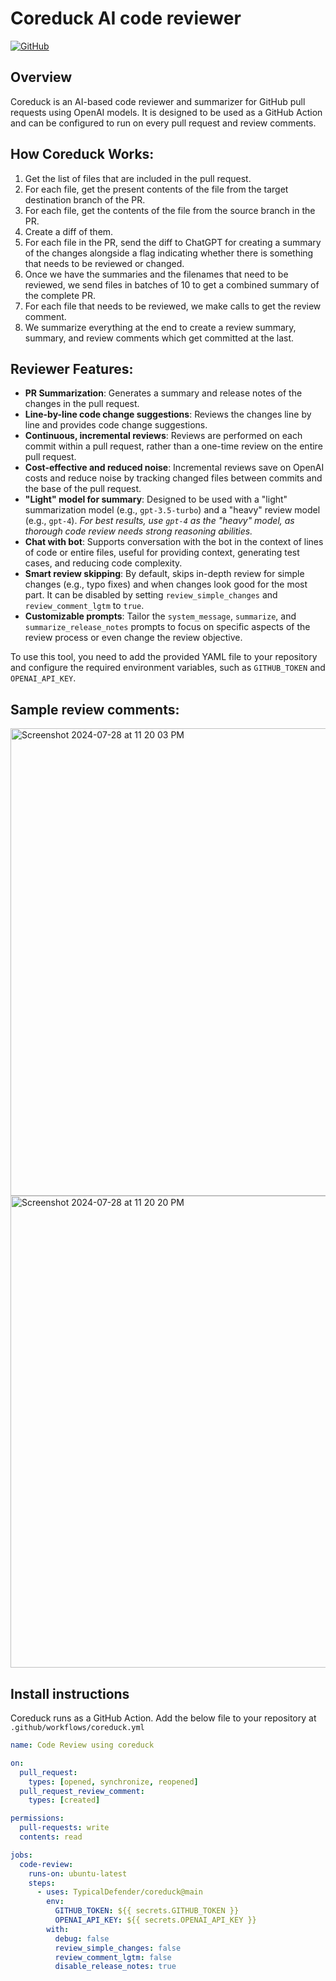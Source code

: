 # Coreduck AI code reviewer


[![GitHub](https://img.shields.io/github/last-commit/TypicalDefender/coreduck/main?style=flat-square)](https://github.com/TypicalDefender/coreduck/commits/main)

## Overview

Coreduck is an AI-based code reviewer and summarizer for GitHub pull requests using OpenAI models. It is designed to be used as a GitHub Action and can be configured to run on every pull request and review comments. 

## How Coreduck Works:

1. Get the list of files that are included in the pull request.
2. For each file, get the present contents of the file from the target destination branch of the PR.
3. For each file, get the contents of the file from the source branch in the PR.
4. Create a diff of them.
5. For each file in the PR, send the diff to ChatGPT for creating a summary of the changes alongside a flag indicating whether there is something that needs to be reviewed or changed.
6. Once we have the summaries and the filenames that need to be reviewed, we send files in batches of 10 to get a combined summary of the complete PR.
7. For each file that needs to be reviewed, we make calls to get the review comment.
8. We summarize everything at the end to create a review summary, summary, and review comments which get committed at the last.

## Reviewer Features:

- **PR Summarization**: Generates a summary and release notes of the changes in the pull request.
- **Line-by-line code change suggestions**: Reviews the changes line by line and provides code change suggestions.
- **Continuous, incremental reviews**: Reviews are performed on each commit within a pull request, rather than a one-time review on the entire pull request.
- **Cost-effective and reduced noise**: Incremental reviews save on OpenAI costs and reduce noise by tracking changed files between commits and the base of the pull request.
- **"Light" model for summary**: Designed to be used with a "light" summarization model (e.g., `gpt-3.5-turbo`) and a "heavy" review model (e.g., `gpt-4`). _For best results, use `gpt-4` as the "heavy" model, as thorough code review needs strong reasoning abilities._
- **Chat with bot**: Supports conversation with the bot in the context of lines of code or entire files, useful for providing context, generating test cases, and reducing code complexity.
- **Smart review skipping**: By default, skips in-depth review for simple changes (e.g., typo fixes) and when changes look good for the most part. It can be disabled by setting `review_simple_changes` and `review_comment_lgtm` to `true`.
- **Customizable prompts**: Tailor the `system_message`, `summarize`, and `summarize_release_notes` prompts to focus on specific aspects of the review process or even change the review objective.

To use this tool, you need to add the provided YAML file to your repository and configure the required environment variables, such as `GITHUB_TOKEN` and `OPENAI_API_KEY`.

## Sample review comments:
<img width="748" alt="Screenshot 2024-07-28 at 11 20 03 PM" src="https://github.com/user-attachments/assets/5690d5ac-d5d1-421c-a285-5e34e792a5d4">
<img width="755" alt="Screenshot 2024-07-28 at 11 20 20 PM" src="https://github.com/user-attachments/assets/210aec11-1a50-4578-9197-58b658395f51">



## Install instructions

Coreduck runs as a GitHub Action. Add the below file to your repository at `.github/workflows/coreduck.yml`

```yaml
name: Code Review using coreduck

on:
  pull_request:
    types: [opened, synchronize, reopened]
  pull_request_review_comment:
    types: [created]

permissions:
  pull-requests: write
  contents: read

jobs:
  code-review:
    runs-on: ubuntu-latest
    steps:
      - uses: TypicalDefender/coreduck@main
        env:
          GITHUB_TOKEN: ${{ secrets.GITHUB_TOKEN }}
          OPENAI_API_KEY: ${{ secrets.OPENAI_API_KEY }}
        with:
          debug: false
          review_simple_changes: false
          review_comment_lgtm: false
          disable_release_notes: true
